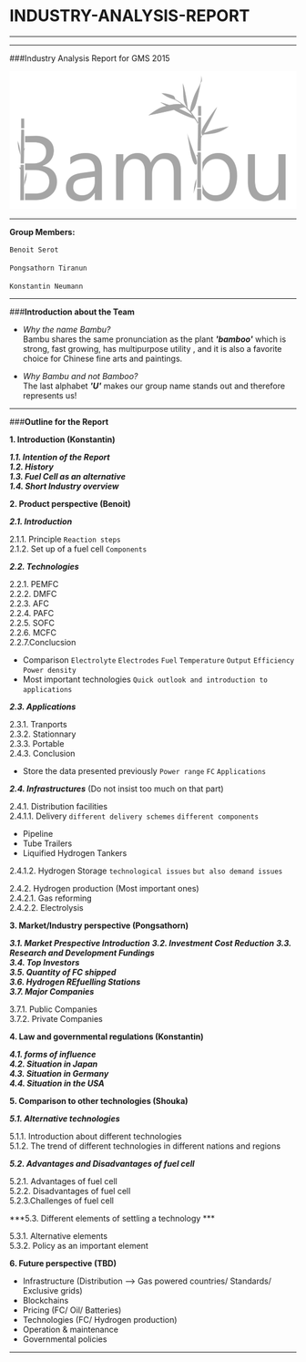  # INDUSTRY-ANALYSIS-REPORT

___
___

###Industry Analysis Report for GMS 2015

![Bambu Logo](https://github.com/BambuGMS/Industry-Analysis-Report/blob/master/Project/Resources/Logo%20slimm.png)

___
**Group Members:**

    Benoit Serot

    Pongsathorn Tiranun

    Konstantin Neumann


___

###**Introduction about the Team**

- _Why the name Bambu?_  
	Bambu shares the same pronunciation as the plant **_'bamboo'_** which is strong, fast growing,  has multipurpose utility , and it is also a favorite choice for Chinese fine arts and paintings.

- _Why Bambu and not Bamboo?_  
	The last alphabet **_'U'_** makes our group name stands out and therefore represents us!

___

###**Outline for the Report**

**1. Introduction (Konstantin)**

***1.1. Intention of the Report</br>***
***1.2. History</br>***
***1.3. Fuel Cell as an alternative</br>***
***1.4. Short Industry overview***

**2. Product perspective (Benoit)**

***2.1. Introduction***

2.1.1. Principle `Reaction steps`</br>
2.1.2. Set up of a fuel cell `Components`

***2.2. Technologies***

2.2.1. PEMFC</br>
2.2.2. DMFC</br>
2.2.3. AFC</br>
2.2.4. PAFC</br>
2.2.5. SOFC</br>
2.2.6. MCFC</br>
2.2.7.Conclucsion
* Comparison `Electrolyte` `Electrodes` `Fuel` `Temperature` `Output` `Efficiency` `Power density`
* Most important technologies `Quick outlook and introduction to applications`

***2.3. Applications***

2.3.1. Tranports</br>
2.3.2. Stationnary</br>
2.3.3. Portable</br>
2.4.3. Conclusion</br>
* Store the data presented previously `Power range` `FC` `Applications`

***2.4. Infrastructures*** (Do not insist too much on that part)

2.4.1. Distribution facilities</br>
2.4.1.1. Delivery `different delivery schemes` `different components`
* Pipeline
* Tube Trailers
* Liquified Hydrogen Tankers

2.4.1.2. Hydrogen Storage `technological issues` `but also demand issues`

2.4.2. Hydrogen production (Most important ones)</br>
2.4.2.1. Gas reforming</br>
2.4.2.2. Electrolysis</br>

**3. Market/Industry perspective (Pongsathorn)**

***3.1. Market Prespective Introduction***
***3.2. Investment Cost Reduction***
***3.3. Research and Development Fundings***  
***3.4. Top Investors***  
***3.5. Quantity of FC shipped***  
***3.6. Hydrogen REfuelling Stations***  
***3.7. Major Companies***  

3.7.1. Public Companies</br>
3.7.2. Private Companies</br>

**4. Law and governmental regulations (Konstantin)**

***4.1. forms of influence</br>***
***4.2. Situation in Japan</br>***
***4.3. Situation in Germany</br>***
***4.4. Situation in the USA***

**5. Comparison to other technologies (Shouka)**

***5.1. Alternative technologies</br>***

5.1.1. Introduction about different technologies</br>
5.1.2. The trend of different technologies in different nations and regions</br>

***5.2. Advantages and Disadvantages of fuel cell***

5.2.1. Advantages of fuel cell</br>
5.2.2. Disadvantages of fuel cell</br>
5.2.3.Challenges of fuel cell</br>

***5.3. Different elements of settling a technology ***

5.3.1. Alternative elements</br>
5.3.2. Policy as an important element</br>

**6. Future perspective (TBD)**

* Infrastructure (Distribution --> Gas powered countries/ Standards/ Exclusive grids)
* Blockchains
* Pricing (FC/ Oil/ Batteries)
* Technologies (FC/ Hydrogen production)
* Operation & maintenance
* Governmental policies

___
